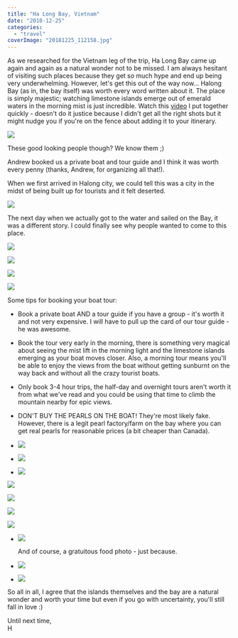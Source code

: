 ```yaml
---
title: "Ha Long Bay, Vietnam"
date: "2018-12-25"
categories: 
  - "travel"
coverImage: "20181225_112158.jpg"
---
```


As we researched for the Vietnam leg of the trip, Ha Long Bay came up again and again as a natural wonder not to be missed. I am always hesitant of visiting such places because they get so much hype and end up being very underwhelming. However, let's get this out of the way now... Halong Bay (as in, the bay itself) was worth every word written about it. The place is simply majestic; watching limestone islands emerge out of emerald waters in the morning mist is just incredible. Watch this [video](https://youtu.be/-3h8vlDegmU) I put together quickly - doesn't do it justice because I didn't get all the right shots but it might nudge you if you're on the fence about adding it to your itinerary.

![](images/20181225_111958-1024x768.jpg)

These good looking people though? We know them ;)

Andrew booked us a private boat and tour guide and I think it was worth every penny (thanks, Andrew, for organizing all that!).

When we first arrived in Halong city, we could tell this was a city in the midst of being built up for tourists and it felt deserted.

![](images/20181225_062523-1024x485.jpg)

The next day when we actually got to the water and sailed on the Bay, it was a different story. I could finally see why people wanted to come to this place.

![](images/20181225_084909-1024x768.jpg)

![](images/20181225_093421-768x1024.jpg)

![](images/20181225_111622-1024x768.jpg)

![](images/20181224_204755-1024x576.jpg)

Some tips for booking your boat tour:

- Book a private boat AND a tour guide if you have a group - it's worth it and not very expensive. I will have to pull up the card of our tour guide - he was awesome.
- Book the tour very early in the morning, there is something very magical about seeing the mist lift in the morning light and the limestone islands emerging as your boat moves closer. Also, a morning tour means you'll be able to enjoy the views from the boat without getting sunburnt on the way back and without all the crazy tourist boats.
- Only book 3-4 hour trips, the half-day and overnight tours aren't worth it from what we've read and you could be using that time to climb the mountain nearby for epic views.
- DON'T BUY THE PEARLS ON THE BOAT! They're most likely fake. However, there is a legit pearl factory/farm on the bay where you can get real pearls for reasonable prices (a bit cheaper than Canada).

- ![](images/20181225_0909180-1024x768.jpg)
    

- ![](images/20181225_104825-1024x768.jpg)
    
- ![](images/20181225_103924-1024x731.jpg)
    

![](images/20181225_091409-EFFECTS-1024x768.jpg)

![](images/20181225_092055-1024x768.jpg)

![](images/20181225_094014-1024x768.jpg)

![](images/20181225_100547-1024x768.jpg)

- ![](images/20181225_013406-1024x576.jpg)
    
    And of course, a gratuitous food photo - just because.
    

- ![](images/IMG_20190118_093150_109-616x1024.jpg)
    
- ![](images/IMG_20190118_093325_366-616x1024.jpg)
    

So all in all, I agree that the islands themselves and the bay are a natural wonder and worth your time but even if you go with uncertainty, you'll still fall in love :)

Until next time,  
H
